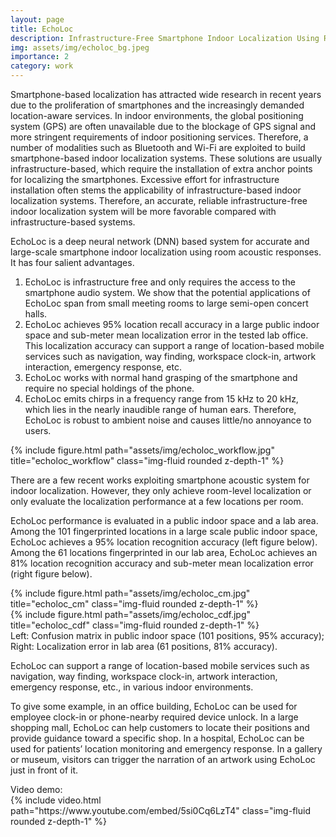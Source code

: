 ```yaml
---
layout: page
title: EchoLoc
description: Infrastructure-Free Smartphone Indoor Localization Using Room Acoustic Responses
img: assets/img/echoloc_bg.jpeg
importance: 2
category: work
---
```


Smartphone-based localization has attracted wide research in recent years due to the proliferation of smartphones and the increasingly demanded location-aware services. In indoor environments, the global positioning system (GPS) are often unavailable due to the blockage of GPS signal and more stringent requirements of indoor positioning services. Therefore, a number of modalities such as Bluetooth and Wi-Fi are exploited to build smartphone-based indoor localization systems. These solutions are usually infrastructure-based, which require the installation of extra anchor points for localizing the smartphones. Excessive effort for infrastructure installation often stems the applicability of infrastructure-based indoor localization systems. Therefore, an accurate, reliable infrastructure-free indoor localization system will be more favorable compared with infrastructure-based systems.

EchoLoc is a deep neural network (DNN) based system for accurate and large-scale smartphone indoor localization using room acoustic responses. It has four salient advantages.
1. EchoLoc is infrastructure free and only requires the access to the smartphone audio system. We show that the potential applications of EchoLoc span from small meeting rooms to large semi-open concert halls.
2. EchoLoc achieves 95% location recall accuracy in a large public indoor space and sub-meter mean localization error in the tested lab office. This localization accuracy can support a range of location-based mobile services such as navigation, way finding, workspace clock-in, artwork interaction, emergency response, etc.
3. EchoLoc works with normal hand grasping of the smartphone and require no special holdings of the phone.
4. EchoLoc emits chirps in a frequency range from 15 kHz to 20 kHz, which lies in the nearly inaudible range of human ears. Therefore, EchoLoc is robust to ambient noise and causes little/no annoyance to users.

<div class="row">
    <div class="col-sm-12 text-center">
        {% include figure.html path="assets/img/echoloc_workflow.jpg" title="echoloc_workflow" class="img-fluid rounded z-depth-1" %}
    </div>
</div>


There are a few recent works exploiting smartphone acoustic system for indoor localization. However, they only achieve room-level localization or only evaluate the localization performance at a few locations per room.

EchoLoc performance is evaluated in a public indoor space and a lab area. Among the 101 fingerprinted locations in a large scale public indoor space, EchoLoc achieves a 95% location recognition accuracy (left figure below). Among the 61 locations fingerprinted in our lab area, EchoLoc achieves an 81% location recognition accuracy and sub-meter mean localization error (right figure below).

<div class="container">
  <div class="row justify-content-md-center">
    <div class="col-sm-4">
            {% include figure.html path="assets/img/echoloc_cm.jpg" title="echoloc_cm" class="img-fluid rounded z-depth-1" %}
    </div>
    <div class="col-sm-5">
            {% include figure.html path="assets/img/echoloc_cdf.jpg" title="echoloc_cdf" class="img-fluid rounded z-depth-1" %}
    </div>
</div>
<div class="caption">
    Left: Confusion matrix in public indoor space (101 positions, 95% accuracy); Right: Localization error in lab area (61 positions, 81% accuracy).
</div>

EchoLoc can support a range of location-based mobile services such as navigation, way finding, workspace clock-in, artwork interaction, emergency response, etc., in various indoor environments.

To give some example, in an office building, EchoLoc can be used for employee clock-in or phone-nearby required device unlock. In a large shopping mall, EchoLoc can help customers to locate their positions and provide guidance toward a specific shop. In a hospital, EchoLoc can be used for patients’ location monitoring and emergency response. In a gallery or museum, visitors can trigger the narration of an artwork using EchoLoc just in front of it.

<div>
Video demo:
</div>

<div class="row">
    <div class="col-sm-12 text-center">
        {% include video.html path="https://www.youtube.com/embed/5si0Cq6LzT4" class="img-fluid rounded z-depth-1" %}
    </div>
</div>

